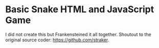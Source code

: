 # Basic Snake HTML and JavaScript Game
I did not create this but Frankensteined it all together. 
Shoutout to the original source coder: https://github.com/straker.
